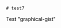                                                                                                  # test7
Test "graphical-gist"